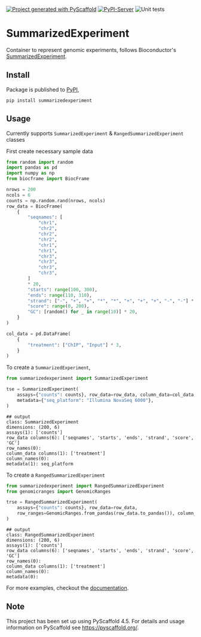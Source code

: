 [![Project generated with PyScaffold](https://img.shields.io/badge/-PyScaffold-005CA0?logo=pyscaffold)](https://pyscaffold.org/)
[![PyPI-Server](https://img.shields.io/pypi/v/SummarizedExperiment.svg)](https://pypi.org/project/SummarizedExperiment/)
![Unit tests](https://github.com/BiocPy/SummarizedExperiment/actions/workflows/pypi-test.yml/badge.svg)

# SummarizedExperiment

Container to represent genomic experiments, follows Bioconductor's [SummarizedExperiment](https://bioconductor.org/packages/release/bioc/html/SummarizedExperiment.html).

## Install

Package is published to [PyPI](https://pypi.org/project/summarizedexperiment/),

```shell
pip install summarizedexperiment
```

## Usage

Currently supports `SummarizedExperiment` & `RangedSummarizedExperiment` classes

First create necessary sample data

```python
from random import random
import pandas as pd
import numpy as np
from biocframe import BiocFrame

nrows = 200
ncols = 6
counts = np.random.rand(nrows, ncols)
row_data = BiocFrame(
    {
        "seqnames": [
            "chr1",
            "chr2",
            "chr2",
            "chr2",
            "chr1",
            "chr1",
            "chr3",
            "chr3",
            "chr3",
            "chr3",
        ]
        * 20,
        "starts": range(100, 300),
        "ends": range(110, 310),
        "strand": ["-", "+", "+", "*", "*", "+", "+", "+", "-", "-"] * 20,
        "score": range(0, 200),
        "GC": [random() for _ in range(10)] * 20,
    }
)

col_data = pd.DataFrame(
    {
        "treatment": ["ChIP", "Input"] * 3,
    }
)
```

To create a `SummarizedExperiment`,

```python
from summarizedexperiment import SummarizedExperiment

tse = SummarizedExperiment(
    assays={"counts": counts}, row_data=row_data, column_data=col_data,
    metadata={"seq_platform": "Illumina NovaSeq 6000"},
)
```

    ## output
    class: SummarizedExperiment
    dimensions: (200, 6)
    assays(1): ['counts']
    row_data columns(6): ['seqnames', 'starts', 'ends', 'strand', 'score', 'GC']
    row_names(0):
    column_data columns(1): ['treatment']
    column_names(0):
    metadata(1): seq_platform

To create a `RangedSummarizedExperiment`

```python
from summarizedexperiment import RangedSummarizedExperiment
from genomicranges import GenomicRanges

trse = RangedSummarizedExperiment(
    assays={"counts": counts}, row_data=row_data,
    row_ranges=GenomicRanges.from_pandas(row_data.to_pandas()), column_data=col_data
)
```

    ## output
    class: RangedSummarizedExperiment
    dimensions: (200, 6)
    assays(1): ['counts']
    row_data columns(6): ['seqnames', 'starts', 'ends', 'strand', 'score', 'GC']
    row_names(0):
    column_data columns(1): ['treatment']
    column_names(0):
    metadata(0):

For more examples, checkout the [documentation](https://biocpy.github.io/SummarizedExperiment/).

<!-- pyscaffold-notes -->

## Note

This project has been set up using PyScaffold 4.5. For details and usage
information on PyScaffold see https://pyscaffold.org/.
